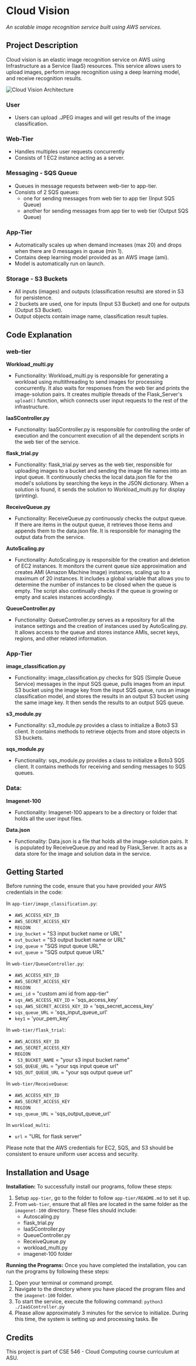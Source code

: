 # Cloud Vision

*An scalable image recognition service built using AWS services.*

## Project Description

Cloud vision is an elastic image recognition service on AWS using Infrastructure as a Service (IaaS) resources. This service allows users to upload images, perform image recognition using a deep learning model, and receive recognition results.

![Cloud Vision Architecture](https://github.com/sreeharsha-rav/aws_cloudvision/blob/main/aws_cloudvision.png)

### User
- Users can upload .JPEG images and will get results of the image classification.

### Web-Tier
- Handles multiples user requests concurrently
- Consists of 1 EC2 instance acting as a server.

### Messaging - SQS Queue
- Queues in message requests between web-tier to app-tier.
- Consists of 2 SQS queues:
    - one for sending messages from web tier to app tier (Input SQS Queue)
    - another for sending messages from app tier to web tier (Output SQS Queue)

### App-Tier
- Automatically scales up when demand increases (max 20) and drops when there are 0 messages in queue (min 1).
- Contains deep learning model provided as an AWS image (ami).
- Model is automatically run on launch.

### Storage - S3 Buckets
- All inputs (images) and outputs (classification results) are stored in S3 for persistence.
- 2 buckets are used, one for inputs (Input S3 Bucket) and one for outputs (Output S3 Bucket).
- Output objects contain image name, classification result tuples.

## Code Explanation

### web-tier
**Workload_multi.py**
- Functionality: Workload_multi.py is responsible for generating a workload using multithreading to send images for processing concurrently. It also waits for responses from the web tier and prints the image-solution pairs. It creates multiple threads of the Flask_Server's `upload()` function, which connects user input requests to the rest of the infrastructure.

**IaaSController.py**
- Functionality: IaaSController.py is responsible for controlling the order of execution and the concurrent execution of all the dependent scripts in the web tier of the service.

**flask_trial.py**
- Functionality: flask_trial.py serves as the web tier, responsible for uploading images to a bucket and sending the image file names into an input queue. It continuously checks the local data.json file for the model's solutions by searching the keys in the JSON dictionary. When a solution is found, it sends the solution to Workload_multi.py for display (printing).

**ReceiveQueue.py**
- Functionality: ReceiveQueue.py continuously checks the output queue. If there are items in the output queue, it retrieves those items and appends them to the data.json file. It is responsible for managing the output data from the service.

**AutoScaling.py**
- Functionality: AutoScaling.py is responsible for the creation and deletion of EC2 instances. It monitors the current queue size approximation and creates AMI (Amazon Machine Image) instances, scaling up to a maximum of 20 instances. It includes a global variable that allows you to determine the number of instances to be closed when the queue is empty. The script also continually checks if the queue is growing or empty and scales instances accordingly.

**QueueController.py**
- Functionality: QueueController.py serves as a repository for all the instance settings and the creation of instances used by AutoScaling.py. It allows access to the queue and stores instance AMIs, secret keys, regions, and other related information.

### App-Tier
**image_classification.py**
- Functionality: image_classification.py checks for SQS (Simple Queue Service) messages in the input SQS queue, pulls images from an input S3 bucket using the image key from the input SQS queue, runs an image classification model, and stores the results in an output S3 bucket using the same image key. It then sends the results to an output SQS queue.

**s3_module.py**
- Functionality: s3_module.py provides a class to initialize a Boto3 S3 client. It contains methods to retrieve objects from and store objects in S3 buckets.

**sqs_module.py**
- Functionality: sqs_module.py provides a class to initialize a Boto3 SQS client. It contains methods for receiving and sending messages to SQS queues.

### Data:
**Imagenet-100**
- Functionality: Imagenet-100 appears to be a directory or folder that holds all the user input files.

**Data.json**
- Functionality: Data.json is a file that holds all the image-solution pairs. It is populated by ReceiveQueue.py and read by Flask_Server. It acts as a data store for the image and solution data in the service.

## Getting Started

Before running the code, ensure that you have provided your AWS credentials in the code:

In `app-tier/image_classification.py`:
- `AWS_ACCESS_KEY_ID`
- `AWS_SECRET_ACCESS_KEY`
- `REGION`
- `inp_bucket` = "S3 input bucket name or URL"
- `out_bucket` = "S3 output bucket name or URL"
- `inp_queue` = "SQS input queue URL"
- `out_queue` = "SQS output queue URL"

In `web-tier/QueueController.py`:
- `AWS_ACCESS_KEY_ID`
- `AWS_SECRET_ACCESS_KEY`
- `REGION`
- `ami_id` = "custom ami id from app-tier"
- `sqs_AWS_ACCESS_KEY_ID` = 'sqs_access_key'
- `sqs_AWS_SECRET_ACCESS_KEY_ID` = 'sqs_secret_access_key'
- `sqs_queue_URL` = 'sqs_input_queue_url'
- `key1` = 'your_pem_key'

In `web-tier/flask_trial`:
- `AWS_ACCESS_KEY_ID`
- `AWS_SECRET_ACCESS_KEY`
- `REGION`
- ` S3_BUCKET_NAME` = "your s3 input bucket name"
- `SQS_QUEUE_URL` = "your sqs input queue url"
- `SQS_OUT_QUEUE_URL` = "your sqs output queue url"

In `web-tier/ReceiveQueue`:
- `AWS_ACCESS_KEY_ID`
- `AWS_SECRET_ACCESS_KEY`
- `REGION`
- `sqs_queue_URL` = 'sqs_output_queue_url'

In `workload_multi`:
- `url` = "URL for flask server"

Please note that the AWS credentials for EC2, SQS, and S3 should be consistent to ensure uniform user access and security.

## Installation and Usage

**Installation:**
To successfully install our programs, follow these steps:
1. Setup `app-tier`, go to the folder to follow `app-tier/README.md` to set it up.
2. From `web-tier`, ensure that all files are located in the same folder as the `imagenet-100` directory. These files should include:
    - Autoscaling.py
    - flask_trial.py
    - IaaSController.py
    - QueueController.py
    - ReceiveQueue.py
    - workload_multi.py
    - imagenet-100 folder

**Running the Programs:**
Once you have completed the installation, you can run the programs by following these steps:
1. Open your terminal or command prompt.
2. Navigate to the directory where you have placed the program files and the `imagenet-100` folder.
3. To start the service, execute the following command:
`python3 ./IaaSController.py`
4. Please allow approximately 3 minutes for the service to initialize. During this time, the system is setting up and processing tasks. Be

## Credits

This project is part of CSE 546 - Cloud Computing course curriculum at ASU.